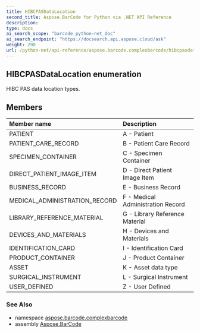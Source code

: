 ```yaml
---
title: HIBCPASDataLocation
second_title: Aspose.BarCode for Python via .NET API Reference
description: 
type: docs
ai_search_scope: "barcode_python-net_doc"
ai_search_endpoint: "https://docsearch.api.aspose.cloud/ask"
weight: 290
url: /python-net/api-reference/aspose.barcode.complexbarcode/hibcpasdatalocation/
---
```


## HIBCPASDataLocation enumeration

HIBC PAS data location types.

## Members
| Member name | Description |
| :- | :- |
|PATIENT|A - Patient|
|PATIENT_CARE_RECORD|B - Patient Care Record|
|SPECIMEN_CONTAINER|C - Specimen Container|
|DIRECT_PATIENT_IMAGE_ITEM|D - Direct Patient Image Item|
|BUSINESS_RECORD|E - Business Record|
|MEDICAL_ADMINISTRATION_RECORD|F - Medical Administration Record|
|LIBRARY_REFERENCE_MATERIAL|G - Library Reference Material|
|DEVICES_AND_MATERIALS|H - Devices and Materials|
|IDENTIFICATION_CARD|I - Identification Card|
|PRODUCT_CONTAINER|J - Product Container|
|ASSET|K - Asset data type|
|SURGICAL_INSTRUMENT|L - Surgical Instrument|
|USER_DEFINED|Z - User Defined|

### See Also

* namespace [aspose.barcode.complexbarcode](/barcode/python-net/api-reference/aspose.barcode.complexbarcode/)
* assembly [Aspose.BarCode](/barcode/python-net/api-reference/)

